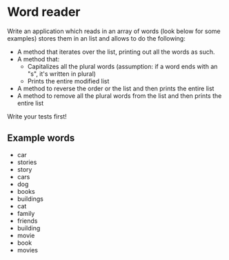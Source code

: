 # Word reader

Write an application which reads in an array of words (look below for some examples)
stores them in an list and allows to do the following:

- A method that iterates over the list, printing out all the words as such.
- A method that: 
    - Capitalizes all the plural words (assumption: if a word ends with an "s", it's written in plural)
    - Prints the entire modified list
- A method to reverse the order or the list and then prints the entire list
- A method to remove all the plural words from the list and then prints the entire list

Write your tests first!

## Example words

- car
- stories
- story
- cars
- dog
- books
- buildings
- cat
- family
- friends
- building
- movie
- book
- movies
